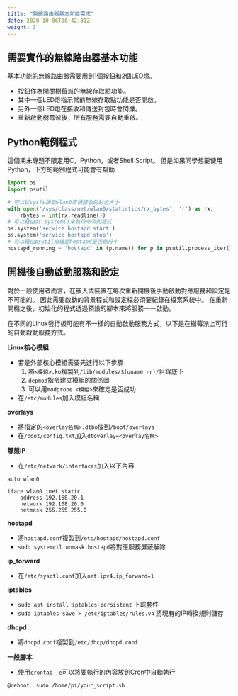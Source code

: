 ```yaml
---
title: "無線路由器基本功能需求"
date: 2020-10-06T00:42:31Z
weight: 3
---
```


## 需要實作的無線路由器基本功能

基本功能的無線路由器需要用到1個按鈕和2個LED燈。
* 按鈕作為開關樹莓派的無線存取點功能。
* 其中一個LED燈指示當前無線存取點功能是否開啟。
* 另外一個LED燈在接收和傳送封包時會閃爍。
* 重新啟動樹莓派後，所有服務需要自動重啟。

## Python範例程式

這個期末專題不限定用C，Python，或者Shell Script。
但是如果同學想要使用Python，下方的範例程式可能會有幫助

```python
import os
import psutil

# 可以從sysfs讀取wlan0累積接收的封包大小
with open('/sys/class/net/wlan0/statistics/rx_bytes', 'r') as rx:
    rbytes = int(rx.readline())
# 可以藉由os.system()來執行命令列程式
os.system('service hostapd start')
os.system('service hostapd stop')
# 可以藉由psutil來確認hostapd是否執行中
hostapd_running = 'hostapd' in (p.name() for p in psutil.process_iter())
```

## 開機後自動啟動服務和設定

對於一般使用者而言，在嵌入式裝置在每次重新開機後手動啟動對應服務和設定是不可能的。
因此需要啟動的背景程式和設定檔必須要紀錄在檔案系統中。
在重新開機之後，初始化的程式透過預設的腳本來將服務一一啟動。

在不同的Linux發行板可能有不一樣的自動啟動服務方式，以下是在樹莓派上可行的自動啟動服務方式。


**Linux核心模組**

* 若是外部核心模組需要先進行以下步驟
  1. 將``<模組>.ko``複製到``/lib/modules/$(uname -r)/``目錄底下
  2. ``depmod``指令建立模組的關係圖
  3. 可以用``modprobe <模組>``來確定是否成功
* 在``/etc/modules``加入模組名稱

**overlays**
* 將指定的``<overlay名稱>.dtbo``放到``/boot/overlays``
* 在``/boot/config.txt``加入``dtoverlay=<overlay名稱>``

**靜態IP**

* 在``/etc/network/interfaces``加入以下內容

```none
auto wlan0
  
iface wlan0 inet static 
    address 192.168.20.1
    network 192.168.20.0
    netmask 255.255.255.0
```

**hostapd**

* 將``hostapd.conf``複製到``/etc/hostapd/hostapd.conf``
* ``sudo systemctl unmask hostapd``將對應服務屏蔽解除


**ip_forward**
* 在``/etc/sysctl.conf``加入``net.ipv4.ip_forward=1``

**iptables**
* ``sudo apt install iptables-persistent`` 下載套件
* ``sudo iptables-save > /etc/iptables/rules.v4`` 將現有的IP轉換規則儲存

**dhcpd**          

* 將``dhcpd.conf``複製到``/etc/dhcp/dhcpd.conf``

**一般腳本**

* 使用``crontab -e``可以將要執行的內容放到[Cron](https://en.wikipedia.org/wiki/Cron)中自動執行
```none
@reboot  sudo /home/pi/your_script.sh
```